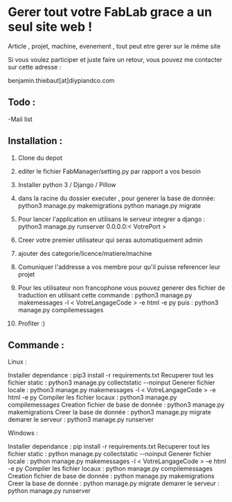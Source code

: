 Gerer tout votre FabLab grace a un seul site web !
==================================================
Article , projet, machine, evenement , tout peut etre gerer sur le même site

Si vous voulez participer et juste faire un retour, vous pouvez me contacter sur cette adresse :

benjamin.thiebaut[at]diypiandco.com

Todo :
------
-Mail list

Installation :
--------------

 1. Clone du depot
 2. editer le fichier FabManager/setting.py par rapport a vos besoin
 3. Installer python 3 / Django / Pillow 
 4. dans la racine du dossier executer , pour generer la base de donnée:
 python3 manage.py makemigrations
 python manage.py migrate
 5. Pour lancer l'application en utilisans le serveur integrer a django :
	 python3 manage.py runserver 0.0.0.0:< VotrePort >
	 
 6. Creer votre premier utilisateur qui seras automatiquement admin
 7. ajouter des categorie/licence/matiere/machine
 8. Comuniquer l'addresse a vos membre pour qu'il puisse referencer leur projet 
 9. Pour les utilisateur non francophone vous pouvez generer des fichier de traduction en utilisant cette commande :
        python3 manage.py makemessages -l < VotreLangageCode > -e html -e py
    puis :
        python3 manage.py compilemessages
10. Profiter :)

Commande :
----------
Linux :

Installer dependance :                  pip3 install -r requirements.txt
Recuperer tout les fichier static :     python3 manage.py collectstatic --noinput
Generer fichier locale :                python3 manage.py makemessages -l < VotreLangageCode > -e html -e py
Compiler les fichier locaux :           python3 manage.py compilemessages
Creation fichier de base de donnée :    python3 manage.py makemigrations
Creer la base de donnée :               python3 manage.py migrate
demarer le serveur :                    python3 manage.py runserver

Windows :

Installer dependance :                  pip install -r requirements.txt
Recuperer tout les fichier static :     python manage.py collectstatic --noinput
Generer fichier locale :                python manage.py makemessages -l < VotreLangageCode > -e html -e py
Compiler les fichier locaux :           python manage.py compilemessages
Creation fichier de base de donnée :    python manage.py makemigrations
Creer la base de donnée :               python manage.py migrate
demarer le serveur :                    python manage.py runserver


